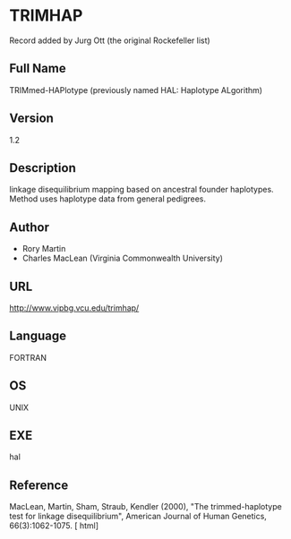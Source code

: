 # TRIMHAP
Record added by Jurg Ott (the original Rockefeller list)

## Full Name
TRIMmed-HAPlotype (previously named HAL: Haplotype ALgorithm)

## Version
1.2

## Description
linkage disequilibrium mapping based on ancestral founder haplotypes. Method uses haplotype data from general pedigrees.

## Author
* Rory Martin
* Charles MacLean (Virginia Commonwealth University)

## URL
http://www.vipbg.vcu.edu/trimhap/

## Language
FORTRAN

## OS
UNIX

## EXE
hal

## Reference
MacLean, Martin, Sham, Straub, Kendler (2000), "The trimmed-haplotype test for linkage disequilibrium", American Journal of Human Genetics, 66(3):1062-1075\. [ html]